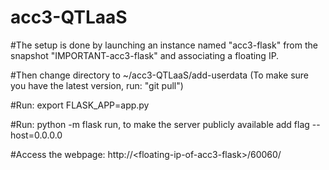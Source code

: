 # acc3-QTLaaS

#The setup is done by launching an instance named "acc3-flask" from the snapshot "IMPORTANT-acc3-flask" and associating a floating IP. 

#Then change directory to ~/acc3-QTLaaS/add-userdata (To make sure you have the latest version, run: "git pull")

#Run: export FLASK_APP=app.py

#Run: python -m flask run, to make the server publicly available add flag --host=0.0.0.0

#Access the webpage: http://\<floating-ip-of-acc3-flask\>/60060/
